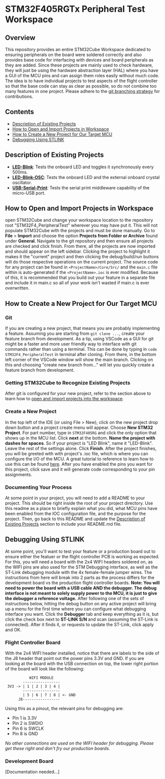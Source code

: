 # STM32F405RGTx Peripheral Test Workspace

## Overview
This repository provides an entire STM32Cube Workspace dedicated to ensuring peripherals on the board were soldered correctly and also provides base code for interfacing with devices and board peripherals as they are added. Since these projects are mainly used to check hardware, they will just be using the hardware abstraction layer (HAL) where you have a GUI of the MCU pins and can assign them roles easily without much code. The idea is to have individual projects to test aspects of the flight controller so that the base code can stay as clear as possible, so do not combine too many features in one project. Please adhere to the [git branching strategy](https://github.com/UARK-Quadcopter-Flight-Controller/KnowledgeBase/blob/main/Git/Branching%20Strategy.md) for contributions.

## Contents
* [Description of Existing Projects](#description-of-existing-projects)
* [How to Open and Import Projects in Workspace](#how-to-open-and-import-projects-in-workspace)
* [How to Create a New Project for Our Target MCU](#how-to-create-a-new-project-for-our-target-mcu)
* [Debugging Using STLINK](#debugging-using-stlink)

## Description of Existing Projects
- [**LED-Blink**](/LED-Blink/README.md): Tests the onboard LED and toggles it synchronously every 500ms.
- [**LED-Blink-OSC**](/LED-Blink-OSC/README.md): Tests the onboard LED and the external onboard crystal oscillator.
- [**USB-Serial-Print**](/USB-Serial-Print/README.md): Tests the serial print middleware capability of the micro-USB port.


## How to Open and Import Projects in Workspace
open STM32Cube and change your workspace location to the repository root "STM32F4_PeripheralTest" wherever you may have put it. This will not populate STM32Cube with the projects and must be done manually. Go to **File** > **Import** and choose the option **Projects from Folder or Archive** found under **General**. Navigate to the git repository and then ensure all projects are checked and click finish. From there, all the projects are now imported and should appear on the left sidebar. Clicking the project to highlight it makes it the "current" project and then clicking the debug/build/run buttons will do those respective operations on the current project. The source code for any project can be found in `<ProjectName>/Core/Src/` and the `main.c` file within is auto-generated if the `<ProjectName>.ioc` is ever modified. Because of this, it is recommended that you build out your feature in a separate file and include it in main.c so all of your work isn't wasted if main.c is ever overwritten.

## How to Create a New Project for Our Target MCU 
### Git
If you are creating a new project, that means you are probably implementing a feature. Assuming you are starting from `git clone ...`, create your feature branch from development. As a tip, using VSCode as a GUI for git might be a faster and more user friendly way to interface with git commands rather than using a terminal. This can be done by typing in `code STM32F4_PeripheralTest` in terminal after cloning. From there, in the bottom left corner of the VSCode window will show the main branch. Clicking on this and choosing "create new branch from..." will let you quickly create a feature branch from development. 

### Getting STM32Cube to Recognize Existing Projects
After git is configured for your new project, refer to the section above to learn how to [open and import projects into the workspace](#how-to-open-and-import-projects-in-workspace).

### Create a New Project
In the top left of the IDE (or using File > New), click on the new project drop down button and a project create menu will appear. Choose **New STM32 Project**. For part number, type in `STM32F405RG` and click the only option that shows up in the MCU list. Click **next** at the bottom. **Name the project with dashes for spaces**. So if your project is "LED Blink", name it "LED-Blink". Leave the rest of the settings alone. Click **Finish**. After the project finishes, you will be greeted with with project's .ioc file, which is where you can configure the I/O of the MCU. A great tutorial to reference to learn how to use this can be found [here](https://youtu.be/x_5rYfAyqq0?t=524). After you have enabled the pins you want for this project, click save and it will generate code corresponding to your pin assignments.

### Documenting Your Process
At some point in your project, you will need to add a README to your project. This should be right inside the root of your project directory. Use this readme as a place to briefly explain what you did, what MCU pins have been enabled from the IOC configuration file, and the purpose for the project. Then, go back to this README and update the [Description of Existing Projects](#description-of-existing-projects) section to include your README.md file.


## Debugging Using STLINK
At some point, you'll want to test your feature or a production board out to ensure either the featuer or the flight controller PCB is working as expected. For this, you will need a board with the 2x4 WIFI headers soldered on, as the WIFI pins are also used for the STM Debugging interface, as well as the ST-Link debugging module with the 4x female-female jumper wires. The instructions from here will break into 2 parts as the process differs for the development board vs the production flight controller boards. **Note: You will need to power the board with a USB cable AND the debugger. The debug interface is not meant to solely supply power to the MCU, it is just to give the debugger a reference voltage.** After following one of the sets of instructions below, hitting the debug button on any active project will bring up a menu for the first time where you can configure what debugging interface you want. Click the **Debugger** tab and keep everything as it is, but click the check box next to **ST-LINK S/N** and scan (assuming the ST-Link is connected). After it finds it, or requests to update the ST-Link, click apply and OK.

### Flight Controller Board
With the 2x4 WIFI header installed, notice that there are labels to the side of the J8 header that point out the power pins 3.3V and GND. If you are looking at the board with the USB connection on top, the lower right portion of the board will look like the following:

```
           WIFI MODULE
        -----------------
 3V3 -> | 1 | 2 | 3 | 4 |
        -----------------
        | 5 | 6 | 7 | 8 | <- GND
      J8-----------------
```

Using this as a pinout, the relevant pins for debugging are:
- Pin 1 is 3.3V
- Pin 2 is SWDIO
- Pin 6 is SWCLK
- Pin 8 is GND

*No other connections are used on the WIFI header for debugging. Please get these right and don't fry our production boards.*

### Development Board
[Documentation needed...]


